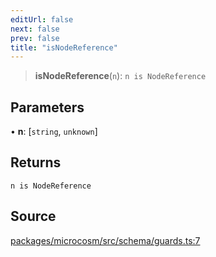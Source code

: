 ```yaml
---
editUrl: false
next: false
prev: false
title: "isNodeReference"
---
```


> **isNodeReference**(`n`): `n is NodeReference`

## Parameters

• **n**: [`string`, `unknown`]

## Returns

`n is NodeReference`

## Source

[packages/microcosm/src/schema/guards.ts:7](https://github.com/nodenogg-in/alpha-p2p/blob/e67ec671029681998b21c00dacae8274d719c056/packages/microcosm/src/schema/guards.ts#L7)

